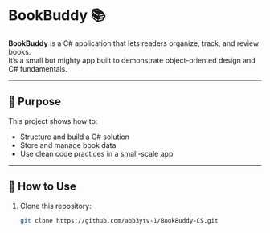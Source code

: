 # BookBuddy 📚

**BookBuddy** is a C# application that lets readers organize, track, and review books.  
It’s a small but mighty app built to demonstrate object-oriented design and C# fundamentals.

---

## 🎯 Purpose
This project shows how to:
- Structure and build a C# solution
- Store and manage book data
- Use clean code practices in a small-scale app

---

## 🚀 How to Use
1. Clone this repository:
   ```bash
   git clone https://github.com/abb3ytv-1/BookBuddy-CS.git
